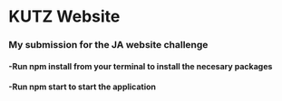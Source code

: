 # KUTZ Website
### My submission for the JA website challenge
#### -Run npm install from your terminal to install the necesary packages
#### -Run npm start to start the application
